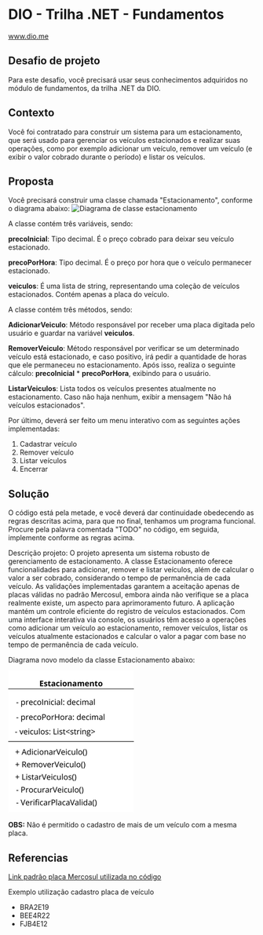 # DIO - Trilha .NET - Fundamentos
www.dio.me

## Desafio de projeto
Para este desafio, você precisará usar seus conhecimentos adquiridos no módulo de fundamentos, da trilha .NET da DIO.

## Contexto
Você foi contratado para construir um sistema para um estacionamento, que será usado para gerenciar os veículos estacionados e realizar suas operações, como por exemplo adicionar um veículo, remover um veículo (e exibir o valor cobrado durante o período) e listar os veículos.

## Proposta
Você precisará construir uma classe chamada "Estacionamento", conforme o diagrama abaixo:
![Diagrama de classe estacionamento](diagrama_classe_estacionamento.png)

A classe contém três variáveis, sendo:

**precoInicial**: Tipo decimal. É o preço cobrado para deixar seu veículo estacionado.

**precoPorHora**: Tipo decimal. É o preço por hora que o veículo permanecer estacionado.

**veiculos**: É uma lista de string, representando uma coleção de veículos estacionados. Contém apenas a placa do veículo.

A classe contém três métodos, sendo:

**AdicionarVeiculo**: Método responsável por receber uma placa digitada pelo usuário e guardar na variável **veiculos**.

**RemoverVeiculo**: Método responsável por verificar se um determinado veículo está estacionado, e caso positivo, irá pedir a quantidade de horas que ele permaneceu no estacionamento. Após isso, realiza o seguinte cálculo: **precoInicial** * **precoPorHora**, exibindo para o usuário.

**ListarVeiculos**: Lista todos os veículos presentes atualmente no estacionamento. Caso não haja nenhum, exibir a mensagem "Não há veículos estacionados".

Por último, deverá ser feito um menu interativo com as seguintes ações implementadas:
1. Cadastrar veículo
2. Remover veículo
3. Listar veículos
4. Encerrar


## Solução
O código está pela metade, e você deverá dar continuidade obedecendo as regras descritas acima, para que no final, tenhamos um programa funcional. Procure pela palavra comentada "TODO" no código, em seguida, implemente conforme as regras acima.

Descrição projeto:
O projeto apresenta um sistema robusto de gerenciamento de estacionamento. A classe Estacionamento oferece funcionalidades para adicionar, remover e listar veículos, além de calcular o valor a ser cobrado, considerando o tempo de permanência de cada veículo. As validações implementadas garantem a aceitação apenas de placas válidas no padrão Mercosul, embora ainda não verifique se a placa realmente existe, um aspecto para aprimoramento futuro. A aplicação mantém um controle eficiente do registro de veículos estacionados. Com uma interface interativa via console, os usuários têm acesso a operações como adicionar um veículo ao estacionamento, remover veículos, listar os veículos atualmente estacionados e calcular o valor a pagar com base no tempo de permanência de cada veículo.

Diagrama novo modelo da classe Estacionamento abaixo:

![Digrama novo modelo Estacionamento](DiagramaEstacionamento.png)

**OBS:** Não é permitido o cadastro de mais de um veículo com a mesma placa.

## Referencias
[Link padrão placa Mercosul utilizada no código](https://www.detran.ce.gov.br/esclareca-suas-duvidas-sobre-a-placa-padrao-mercosul/#:~:text=A%20nova%20placa%20padrão%20Mercosul,ponta%20esquerda%20da%20mesma%20faixa.)

Exemplo utilização cadastro placa de veículo
- BRA2E19
- BEE4R22
- FJB4E12

